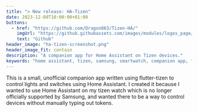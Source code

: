 ```yaml
---
title: "> New release: HA-Tizen"
date: 2023-12-09T10:00:00+01:00
buttons:
  - href: "https://github.com/Dragon863/Tizen-HA/"
    imgUrl: "https://github.githubassets.com/images/modules/logos_page/GitHub-Mark.png"
    text: "Github"
header_image: "ha-tizen-screenshot.png"
header_image_fit: contain
description: "A companion app for Home Assistant on Tizen devices."
keywords: "home assistant, tizen, samsung, smartwatch, companion app, flutter-tizen"
---
```

 This is a small, unofficial companion app written using flutter-tizen to control lights and switches using Home Assistant. I created it because I wanted to use Home Assistant on my tizen watch which is no longer officially supported by Samsung, and wanted there to be a way to control devices without manually typing out tokens.